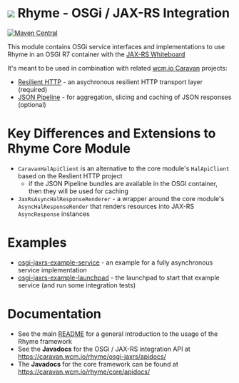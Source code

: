 <img src="https://wcm.io/images/favicon-16@2x.png"/> Rhyme - OSGi / JAX-RS Integration
======
[![Maven Central](https://img.shields.io/maven-central/v/io.wcm.caravan/io.wcm.caravan.rhyme.osgi-jaxrs)](https://repo1.maven.org/maven2/io/wcm/caravan/io.wcm.caravan.rhyme.osgi-jaxrs/)

This module contains OSGi service interfaces and implementations to use Rhyme in an OSGI R7 container with the [JAX-RS Whiteboard](http://docs.osgi.org/specification/osgi.cmpn/7.0.0/service.jaxrs.html)

It's meant to be used in combination with related [wcm.io Caravan](https://caravan.wcm.io/) projects:

- [Resilient HTTP](https://caravan.wcm.io/io/http/) - an asychronous resilient HTTP transport layer (required)
- [JSON Pipeline](https://caravan.wcm.io/pipeline/) - for aggregation, slicing and caching of JSON responses (optional)

# Key Differences and Extensions to Rhyme Core Module
- `CaravanHalApiClient` is an alternative to the core module's `HalApiClient` based on the Reslient HTTP project
  - if the JSON Pipeline bundles are available in the OSGI container, then they will be used for caching 
- `JaxRsAsyncHalResponseRenderer` - a wrapper around the core module's `AsyncHalResponseRender` that renders resources into JAX-RS `AsyncResponse` instances

# Examples

* [osgi-jaxrs-example-service](/examples/osgi-jaxrs-example-service) - an example for a fully asynchronous service implementation
* [osgi-jaxrs-example-launchpad](/examples/osgi-jaxrs-example-launchpad) - the launchpad to start that example service (and run some integration tests)

# Documentation
- See the main [README](/README.md) for a general introduction to the usage of the Rhyme framework
- See the **Javadocs** for the OSGi / JAX-RS integration API at https://caravan.wcm.io/rhyme/osgi-jaxrs/apidocs/ 
- The **Javadocs** for the core framework can be found at https://caravan.wcm.io/rhyme/core/apidocs/ 
